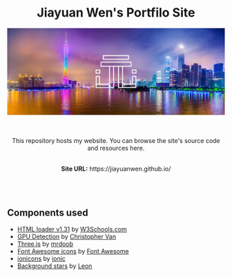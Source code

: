 <h1 align="center">Jiayuan Wen's Portfilo Site</h1>

<div align="center"><img src="./textures/README_materials/cover.jpg" width="1000"></img></div>
<br/>
<br/>

<p align="center">This repository hosts my website. You can browse the site's source code and resources here.</p>

<br/>

<div align="center"><b>Site URL:</b> https://jiayuanwen.github.io/</div>

<br/>
<br/>
<br/>

## Components used
* [HTML loader v1.31](https://www.w3schools.com/howto/howto_html_include.asp) by [W3Schools.com](https://www.w3schools.com/)
* [GPU Detection](https://gist.github.com/cvan/042b2448fcecefafbb6a91469484cdf8#file-webgl-detect-gpu-js) by [Christopher Van](https://github.com/cvan)
* [Three.js](https://threejs.org/) by [mrdoob](https://mrdoob.com/)
* [Font Awesome icons](https://fontawesome.com/icons) by [Font Awesome](https://fontawesome.com/)
* [ionicons](https://ionic.io/ionicons) by [ionic](https://ionic.io/)
* [Background stars](https://codepen.io/LeonGr/pen/eYoZJB) by [Leon](https://codepen.io/LeonGr)
